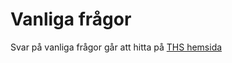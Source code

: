 
# Vanliga frågor
Svar på vanliga frågor går att hitta på [THS hemsida](https://ths.kth.se/sv/help)
